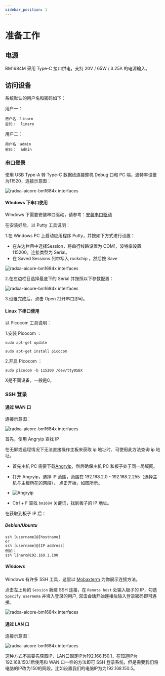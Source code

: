 ```yaml
---
sidebar_position: 1
---
```


# 准备工作

## 电源

BM1684M 采用 Type-C 接口供电，支持 20V / 65W / 3.25A 的电源输入。

## 访问设备

系统默认的用户名和密码如下：

用户一：
```
用户名：linaro
密码：  linaro
```

用户二：
```
用户名：admin
密码：  admin
```

### 串口登录

使用 USB Type-A 转 Type-C 数据线连接整机 Debug 口和 PC 端，波特率设置为11520，连接示意图：

<img src="/img/bm168m/connection-diagram-1.webp" alt="radxa-aicore-bm1684x interfaces" />

#### WIndows 下串口使用

WIndows 下需要安装串口驱动，请参考：[安装串口驱动](/bitmain/bm168m/getting-started/serial-driver-install.md)

在安装好后，以 Putty 工具说明：

1.在 Windows PC 上启动应用程序 Putty，并按如下方式进行设置：

   - 在左边栏目中选择Session，将串行线路设置为 COM1，波特率设置 115200，连接类型为 Serial。
   - 在 Saved Sessions 列中写入 rockchip ，然后按 Save

<img src="/img/bm168m/putty-setting-1.webp" alt="radxa-aicore-bm1684x interfaces" />

2.在左边栏目选择最底下的 Serial 并按照以下参数配置：

<img src="/img/bm168m/putty-setting-2.webp" alt="radxa-aicore-bm1684x interfaces" />

3.设置完成后，点击 Open 打开串口即可。

#### Linux 下串口使用

以 Picocom 工具说明：

1.安装 Picocom ：

```
sudo apt-get update

sudo apt-get install picocom
```

2.开启 Picocom ：
```
sudo picocom -b 115200 /dev/ttyUSBX
```
X是不同设备，一般是0。

### SSH 登录

#### 通过 WAN 口

连接示意图：

<img src="/img/bm168m/connection-diagram-2.webp" alt="radxa-aicore-bm1684x interfaces" />

首先，使用 Angryip 查找 IP

在无屏或远程情况下无法直接操作主板来获取 ip 地址时，可使用此方法查询 ip 地址。

- 首先主机 PC 需要下载[Angryip](https://angryip.org/download/)，然后确保主机 PC 和板子处于同一局域网。

- 打开 Angryip，选择 IP 范围，范围在 192.168.2.0 - 192.168.2.255（选择主机与主板所在的网段）， 点击开始，如图所示。

- ![Angryip](/img/configuration/ssh-Angryip.webp)

- Ctrl + F 查找 `bm1684` 关键词，找到板子的 IP 地址。

在获取到板子 IP 后：

##### Debian/Ubuntu

```
ssh [username]@[hostname]
or
ssh [username]@[IP address]
例如：
ssh linaro@192.168.1.100
```

##### Windows

Windows 有许多 SSH 工具，这里以 [Mobaxterm](https://mobaxterm.mobatek.net/) 为你展示连接方法。

点击左上角的 `Session` 新建 SSH 连接，在 `Remote host` 处输入板子的 IP，勾选 `Specify usernema` 并填入登录的用户, 双击会话开始连接后输入登录密码即可连接。

<img src="/img/bm168m/angryip.webp" alt="radxa-aicore-bm1684x interfaces" />

#### 通过 LAN 口

连接示意图：

<img src="/img/bm168m/connection-diagram-3.webp" alt="radxa-aicore-bm1684x interfaces" />

这种方式不需要先获取IP，LAN口固定IP为192.168.150.1，在知道IP为192.168.150.1后使用和 WAN 口一样的方法即可 SSH 登录系统，但是需要我们将电脑的IP改为150的网段，比如设置我们的电脑IP为为192.168.150.5。


